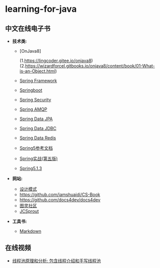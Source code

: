 # learning-for-java

## 中文在线电子书  

- **技术类:**  
    - [OnJava8] 
      
      (1.https://lingcoder.gitee.io/onjava8)    
      (2.https://wizardforcel.gitbooks.io/onjava8/content/book/01-What-is-an-Object.html)    
    - [Spring Framework](https://www.docs4dev.com/docs/zh/spring-framework/5.1.3.RELEASE/reference/core.html#beans)            
    - [Springboot](https://www.docs4dev.com/docs/zh/spring-boot/2.1.1.RELEASE/reference)  
    - [Spring Security](https://www.docs4dev.com/docs/zh/spring-security/5.1.2.RELEASE/reference)  
    - [Spring AMQP](https://www.docs4dev.com/docs/zh/spring-amqp/2.1.2.RELEASE/reference)  
    - [Spring Data JPA](https://www.docs4dev.com/docs/zh/spring-data-jpa/2.1.5.RELEASE/reference)      
    - [Spring Data JDBC](https://www.docs4dev.com/docs/zh/spring-data-jdbc/1.0.5.RELEASE/reference)        
    - [Spring Data Redis](https://www.docs4dev.com/docs/zh/spring-data-redis/2.1.5.RELEASE/reference)        
    - [Spring5参考文档](https://docs.flydean.com/spring-framework-documentation5/)  
    - [Spring实战(第五版)](https://potoyang.gitbook.io/spring-in-action-v5/)  
    - [Spring5.1.3](https://github.com/DocsHome/spring-docs)  
   
- **网站:**       
    - [设计模式](https://refactoringguru.cn/design-patterns)    
    - https://github.com/iamshuaidi/CS-Book    
    - https://github.com/docs4dev/docs4dev    
    - [图灵社区](https://www.ituring.com.cn/)  
    - [JCSprout](https://crossoverjie.top/JCSprout/#/)

- **工具书:**    
    - [Markdown](http://shouce.jb51.net/markdowns/article/syntax/paragraphs-and-line-breaks.html)

## 在线视频

- [线程池原理和分析: 包含线程介绍和手写线程池](https://live.csdn.net/room/weixin_48013460/xDZsaiJG?utm_medium=distribute.pc_home_second_level_live.none-task-liveroom-null-17.nonecase&depth_1-utm_source=distribute.pc_home_second_level_live.none-task-liveroom-null-17.nonecase)  


